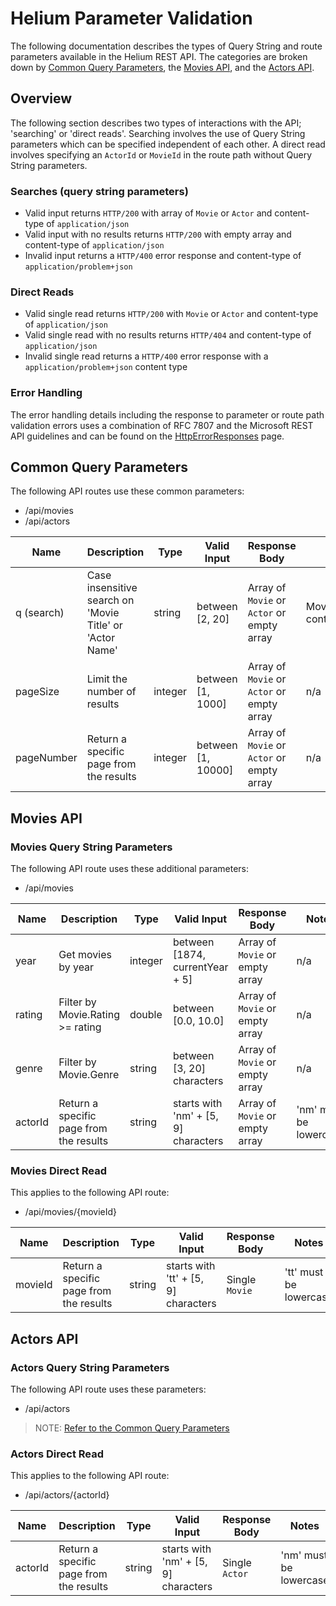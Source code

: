 # Helium Parameter Validation

The following documentation describes the types of Query String and route parameters available in the Helium REST API. The categories are broken down by [Common Query Parameters](##Common-Query-Parameters), the [Movies API](##Movies-API), and the [Actors API](##Actors-API).

## Overview

The following section describes two types of interactions with the API; 'searching' or 'direct reads'. Searching involves the use of Query String parameters which can be specified independent of each other. A direct read involves specifying an `ActorId` or `MovieId` in the route path without Query String parameters.

### Searches (query string parameters)

- Valid input returns `HTTP/200` with array of `Movie` or `Actor` and content-type of `application/json`
- Valid input with no results returns `HTTP/200` with empty array and content-type of `application/json`
- Invalid input returns a `HTTP/400` error response and content-type of `application/problem+json`

### Direct Reads

- Valid single read returns `HTTP/200` with `Movie` or `Actor` and content-type of `application/json`
- Valid single read with no results returns `HTTP/404` and content-type of `application/json`
- Invalid single read returns a `HTTP/400` error response with a `application/problem+json` content type

### Error Handling

The error handling details including the response to parameter or route path validation errors uses a combination of RFC 7807 and the Microsoft REST API guidelines and can be found on the [HttpErrorResponses](HttpErrorResponses.md) page.

## Common Query Parameters

The following API routes use these common parameters:

- /api/movies
- /api/actors

|   Name        |  Description                                                |  Type    |  Valid Input         |  Response Body                                |  Notes                               |
|   ----        |  -----------                                                |  ----    |  -----------         |  -------------                                |  ------                              |
|   q (search)  |  Case insensitive search on 'Movie Title' or 'Actor Name'   |  string  |  between [2, 20]     |  Array of `Movie` or `Actor` or empty array   |  Movie.Title/Actor.Name contains q   |
|   pageSize    |  Limit the number of results                                |  integer |  between [1, 1000]   |  Array of `Movie` or `Actor` or empty array   |  n/a                                 |
|   pageNumber  |  Return a specific page from the results                    |  integer |  between [1, 10000]  |  Array of `Movie` or `Actor` or empty array   |  n/a                                 |

## Movies API

### Movies Query String Parameters

The following API route uses these additional parameters:

- /api/movies

|   Name     |  Description                                |  Type    |  Valid Input                           |  Response Body                     |  Notes                  |
|   ----     |  -----------                                |  ----    |  -----------                           |  -------------                     |  -----                  |
|   year     |  Get movies by year                         |  integer |  between [1874, currentYear + 5]       |  Array of `Movie` or empty array   |  n/a                    |
|   rating   |  Filter by Movie.Rating >= rating           |  double  |  between [0.0, 10.0]                   |  Array of `Movie` or empty array   |  n/a                    |
|   genre    |  Filter by Movie.Genre                      |  string  |  between [3, 20] characters            |  Array of `Movie` or empty array   |  n/a                    |
|   actorId  |  Return a specific page from the results    |  string  |  starts with 'nm' + [5, 9] characters  |  Array of `Movie` or empty array   |  'nm' must be lowercase |

### Movies Direct Read

This applies to the following API route:

- /api/movies/{movieId}

|   Name     |  Description                                |  Type    |  Valid Input                           |  Response Body     |  Notes                  |
|   ----     |  -----------                                |  ----    |  -----------                           |  -------------     |  -----                  |
|   movieId  |  Return a specific page from the results    |  string  |  starts with 'tt' + [5, 9] characters  |  Single `Movie`    |  'tt' must be lowercase |

## Actors API

### Actors Query String Parameters

The following API route uses these parameters:

- /api/actors

> NOTE: [Refer to the Common Query Parameters](##-Common-Query-Parameters)

### Actors Direct Read

This applies to the following API route:

- /api/actors/{actorId}

|   Name     |  Description                                |  Type    |  Valid Input                           |  Response Body    |  Notes                   |
|   ----     |  -----------                                |  ----    |  -----------                           |  -------------    |  -----                   |
|   actorId  |  Return a specific page from the results    |  string  |  starts with 'nm' + [5, 9] characters  |  Single `Actor`   |  'nm' must be lowercase  |
